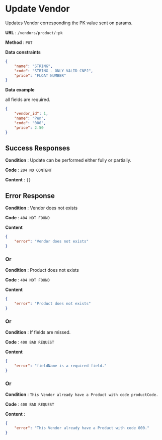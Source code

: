 # Update Vendor

Updates Vendor corresponding the PK value sent on params.

**URL** : `/vendors/product/:pk`

**Method** : `PUT`

**Data constraints**

```json
{
    "name": "STRING",
    "code": "STRING - ONLY VALID CNPJ",
    "price": "FLOAT NUMBER"
}
```

**Data example**

all fields are required.

```json
{
	"vendor_id": 1,
	"name": "Pen",
	"code": "000",
	"price": 2.50
}
```

## Success Responses

**Condition** : Update can be performed either fully or partially.

**Code** : `204 NO CONTENT`

**Content** : `{}`

## Error Response

**Condition** : Vendor does not exists

**Code** : `404 NOT FOUND`

**Content**

```json
{
    "error": "Vendor does not exists"
}
```

### Or

**Condition** : Product does not exists

**Code** : `404 NOT FOUND`

**Content**

```json
{
    "error": "Product does not exists"
}
```

### Or

**Condition** : If fields are missed.

**Code** : `400 BAD REQUEST`

**Content**

```json
{
    "error": "fieldName is a required field."
}
```

### Or

**Condition** : `This Vendor already have a Product with code productCode.`

**Code** : `400 BAD REQUEST`

**Content** : 

```json
{
    "error": "This Vendor already have a Product with code 000."
}
```